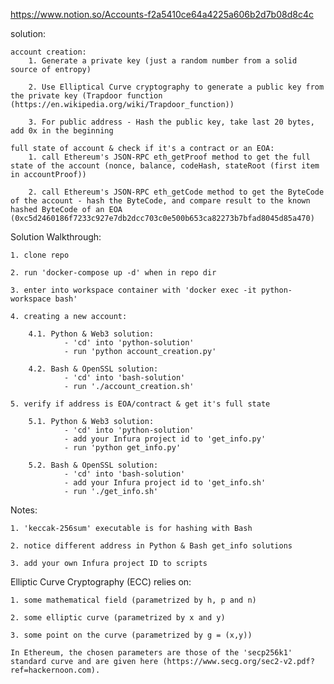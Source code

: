 https://www.notion.so/Accounts-f2a5410ce64a4225a606b2d7b08d8c4c

solution:

    account creation:
        1. Generate a private key (just a random number from a solid source of entropy)

        2. Use Elliptical Curve cryptography to generate a public key from the private key (Trapdoor function (https://en.wikipedia.org/wiki/Trapdoor_function))

        3. For public address - Hash the public key, take last 20 bytes, add 0x in the beginning
    
    full state of account & check if it's a contract or an EOA:
        1. call Ethereum's JSON-RPC eth_getProof method to get the full state of the account (nonce, balance, codeHash, stateRoot (first item in accountProof))

        2. call Ethereum's JSON-RPC eth_getCode method to get the ByteCode of the account - hash the ByteCode, and compare result to the known hashed ByteCode of an EOA (0xc5d2460186f7233c927e7db2dcc703c0e500b653ca82273b7bfad8045d85a470)

Solution Walkthrough:

    1. clone repo

    2. run 'docker-compose up -d' when in repo dir

    3. enter into workspace container with 'docker exec -it python-workspace bash'

    4. creating a new account:

        4.1. Python & Web3 solution:
                - 'cd' into 'python-solution'
                - run 'python account_creation.py' 

        4.2. Bash & OpenSSL solution:
                - 'cd' into 'bash-solution'
                - run './account_creation.sh'

    5. verify if address is EOA/contract & get it's full state

        5.1. Python & Web3 solution:
                - 'cd' into 'python-solution'
                - add your Infura project id to 'get_info.py'
                - run 'python get_info.py'

        5.2. Bash & OpenSSL solution:
                - 'cd' into 'bash-solution'
                - add your Infura project id to 'get_info.sh'
                - run './get_info.sh'



Notes:

    1. 'keccak-256sum' executable is for hashing with Bash
    
    2. notice different address in Python & Bash get_info solutions
    
    3. add your own Infura project ID to scripts



Elliptic Curve Cryptography (ECC) relies on:
    
    1. some mathematical field (parametrized by h, p and n)
    
    2. some elliptic curve (parametrized by x and y)
    
    3. some point on the curve (parametrized by g = (x,y)) 
    
    In Ethereum, the chosen parameters are those of the 'secp256k1' standard curve and are given here (https://www.secg.org/sec2-v2.pdf?ref=hackernoon.com).
